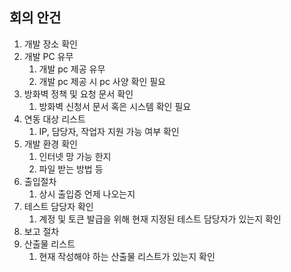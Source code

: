 ## 회의 안건
1. 개발 장소 확인
2. 개발 PC 유무
	1. 개발 pc 제공 유무
	2. 개발 pc 제공 시 pc 사양 확인 필요
3. 방화벽 정책 및 요청 문서 확인
	1. 방화벽 신청서 문서 혹은 시스템 확인 필요
4. 연동 대상 리스트
	1. IP, 담당자, 작업자 지원 가능 여부 확인
5. 개발 환경 확인
	1. 인터넷 망 가능 한지
	2. 파일 받는 방법 등
6. 출입절차
	1. 상시 출입증 언제 나오는지
7. 테스트 담당자 확인
	1. 계정 및 토큰 발급을 위해 현재 지정된 테스트 담당자가 있는지 확인
8. 보고 절차
9. 산출물 리스트
	1. 현재 작성해야 하는 산출물 리스트가 있는지 확인